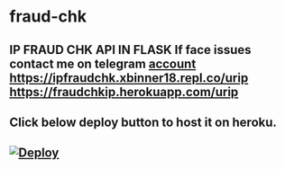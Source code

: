 # fraud-chk
IP FRAUD CHK API IN FLASK
If face issues contact me on telegram [account](https://t.me/xbinner69)
https://ipfraudchk.xbinner18.repl.co/urip
https://fraudchkip.herokuapp.com/urip
---
## Click below deploy button to host it on heroku.
[![Deploy](https://www.herokucdn.com/deploy/button.svg)](https://heroku.com/deploy)
---
